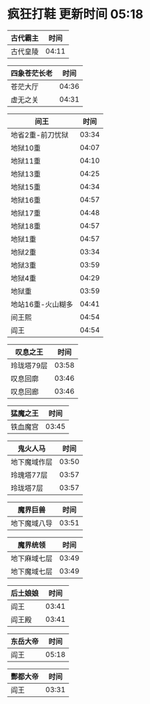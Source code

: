 # 疯狂打鞋 更新时间 05:18

| 古代霸主   | 时间    |
|--------|-------|
| 古代皇陵 | 04:11 |

| 四象苍茫长老   | 时间    |
|--------|-------|
| 苍茫大厅 | 04:36 |
| 虚无之关 | 04:31 |

| 间王   | 时间    |
|--------|-------|
| 地省2重-前刀忧狱 | 03:34 |
| 地狱10重 | 04:07 |
| 地狱11重 | 04:10 |
| 地狱13重 | 04:25 |
| 地狱15重 | 04:34 |
| 地狱16重 | 04:57 |
| 地狱17重 | 04:48 |
| 地狱18重 | 04:57 |
| 地狱1重 | 04:57 |
| 地狱2重 | 03:34 |
| 地狱3重 | 03:59 |
| 地狱4重 | 04:29 |
| 地狱重 | 03:59 |
| 地站16重-火山糊多 | 04:41 |
| 间王熙 | 04:54 |
| 阎王 | 04:54 |

| 叹息之王   | 时间    |
|--------|-------|
| 玲珑塔79层 | 03:58 |
| 叹息回廓 | 03:46 |
| 叹息回廊 | 03:46 |

| 猛魔之王   | 时间    |
|--------|-------|
| 铁血魔宫 | 03:45 |

| 鬼火人马   | 时间    |
|--------|-------|
| 地下魔域作层 | 03:50 |
| 玲瑰塔77层 | 03:57 |
| 玲珑塔7层 | 03:57 |

| 魔界巨兽   | 时间    |
|--------|-------|
| 地下魔域八导 | 03:51 |

| 魔界统领   | 时间    |
|--------|-------|
| 地下麻域七层 | 03:49 |
| 地下魔域七层 | 03:49 |

| 后土娘娘   | 时间    |
|--------|-------|
| 阎王 | 03:41 |
| 阎王殿 | 03:41 |

| 东岳大帝   | 时间    |
|--------|-------|
| 阎王 | 05:18 |

| 酆都大帝   | 时间    |
|--------|-------|
| 阎王 | 03:31 |